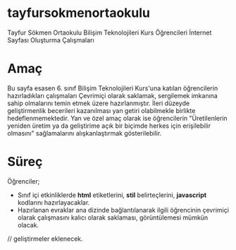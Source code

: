 # tayfursokmenortaokulu
Tayfur Sökmen Ortaokulu Bilişim Teknolojileri Kurs Öğrencileri İnternet Sayfası Oluşturma Çalışmaları

# Amaç
Bu sayfa esasen 6. sınıf Bilişim Teknolojileri Kurs'una katılan öğrencilerin hazırladıkları çalışmaları Çevrimiçi olarak saklamak, sergilemek imkanına sahip olmalarını temin etmek üzere hazırlanmıştır. İleri düzeyde geliştirmenlik becerileri kazanılması yan getiri olabilmekle birlikte hedeflenmemektedir. Yan ve özel amaç olarak ise öğrencilerin "Üretilenlerin yeniden üretim ya da geliştirime açık bir biçimde herkes için erişilebilir olmasını" sağlamalarını alışkanlaştırmak gösterilebilir.

# Süreç
Öğrenciler;
* Sınıf içi etkinliklerde __html__ etiketlerini, __stil__ belirteçlerini, __javascript__ kodlarını hazırlayacaklar.
* Hazırlanan evraklar ana dizinde bağlantılanarak ilgili öğrencinin çevrimiçi olarak çalışmasını kalıcı olarak saklaması, görüntülemesi mümkün olacak.

// geliştirmeler eklenecek.
